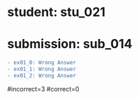 # student: stu_021
# submission: sub_014

```diff
- ex01_0: Wrong Answer
- ex01_1: Wrong Answer
- ex01_2: Wrong Answer
```
#incorrect=3
#correct=0
